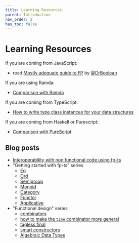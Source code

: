 ```yaml
---
title: Learning Resources
parent: Introduction
nav_order: 2
has_toc: false
---
```


# Learning Resources

If you are coming from JavaScript:

- read [Mostly adequate guide to FP](https://github.com/MostlyAdequate/mostly-adequate-guide) by [@DrBoolean](https://github.com/DrBoolean)

If you are using Ramda:

- [Comparison with Ramda](../recipes/ramda)

If you are coming from TypeScript:

- [How to write type class instances for your data structures](../recipes/HKT)

If you are coming from Haskell or Purescript:

- [Comparison with PureScript](../recipes/purescript)


## Blog posts

- [Interoperability with non functional code using fp-ts](https://dev.to/gcanti/interoperability-with-non-functional-code-using-fp-ts-432e)
- "Getting started with fp-ts" series
  - [Eq](https://dev.to/gcanti/getting-started-with-fp-ts-setoid-39f3)
  - [Ord](https://dev.to/gcanti/getting-started-with-fp-ts-ord-5f1e)
  - [Semigroup](https://dev.to/gcanti/getting-started-with-fp-ts-semigroup-2mf7)
  - [Monoid](https://dev.to/gcanti/getting-started-with-fp-ts-monoid-ja0)
  - [Category](https://dev.to/gcanti/getting-started-with-fp-ts-category-4c9a)
  - [Functor](https://dev.to/gcanti/getting-started-with-fp-ts-functor-36ek)
  - [Applicative](https://dev.to/gcanti/getting-started-with-fp-ts-applicative-1kb3)
- "Functional design" series
  - [combinators](https://dev.to/gcanti/functional-design-combinators-14pn)
  - [how to make the `time` combinator more general](https://dev.to/gcanti/functional-design-how-to-make-the-time-combinator-more-general-3fge)
  - [tagless final](https://dev.to/gcanti/functional-design-tagless-final-332k)
  - [smart constructors](https://dev.to/gcanti/functional-design-smart-constructors-14nb)
  - [Algebraic Data Types](https://dev.to/gcanti/functional-design-algebraic-data-types-36kf)
